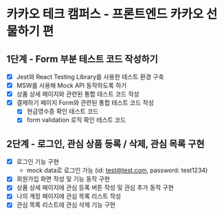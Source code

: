 # 카카오 테크 캠퍼스 - 프론트엔드 카카오 선물하기 편

## 1단계 - Form 부분 테스트 코드 작성하기

- [x] Jest와 React Testing Library를 사용한 테스트 환경 구축
- [x] MSW를 사용해 Mock API 동작하도록 하기
- [x] 상품 상세 페이지와 관련된 통합 테스트 코드 작성
- [x] 결제하기 페이지 Form와 관련된 통합 테스트 코드 작성
  - [x] 현금영수증 확인 테스트 코드
  - [x] form validation 로직 확인 테스트 코드

## 2단계 - 로그인, 관심 상품 등록 / 삭제, 관심 목록 구현

- [x] 로그인 기능 구현
  - mock data로 로그인 가능 (id: test@test.com, password: test1234)
- [x] 회원가입 화면 작성 및 기능 동작 구현
- [x] 상품 상세 페이지에 관심 등록 버튼 작성 및 관심 추가 동작 구현
- [x] 나의 계정 페이지에 관심 목록 리스트 작성
- [x] 관심 목록 리스트에 관심 삭제 기능 구현
